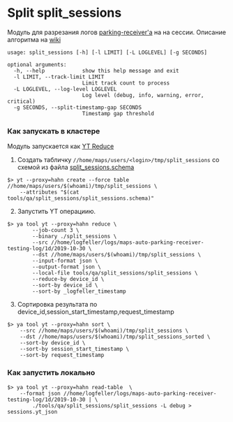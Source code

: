 # Split split_sessions


Модуль для разрезания логов [parking-receiver'а](https://a.yandex-team.ru/arc/trunk/arcadia/maps/automotive/parking/fastcgi/parking_receiver) на на сессии. Описание алгоритма на [wiki](https://wiki.yandex-team.ru/automotive/serverdevelopment/projects/parkingv2/quality/detector/#predobrabotka)


```
usage: split_sessions [-h] [-l LIMIT] [-L LOGLEVEL] [-g SECONDS]

optional arguments:
  -h, --help            show this help message and exit
  -l LIMIT, --track-limit LIMIT
                        Limit track count to process
  -L LOGLEVEL, --log-level LOGLEVEL
                        Log level (debug, info, warning, error, critical)
  -g SECONDS, --split-timestamp-gap SECONDS
                        Timestamp gap threshold
```

### Как запускать в кластере

Модуль запускается как [YT Reduce](https://wiki.yandex-team.ru/yt/userdoc/operations/#reduce)


1. Создать табличку `//home/maps/users/<login>/tmp/split_sessions` со схемой из файла [split_sessions.schema](split_sessions.schema)

```
$> yt --proxy=hahn create --force table //home/maps/users/$(whoami)/tmp/split_sessions \
    --attributes "$(cat tools/qa/split_sessions/split_sessions.schema)"

```

2. Запустить YT операциию.


```
$> ya tool yt --proxy=hahn reduce \
        --job-count 3 \
        --binary ./split_sessions \
        --src //home/logfeller/logs/maps-auto-parking-receiver-testing-log/1d/2019-10-30 \
        --dst //home/maps/users/$(whoami)/tmp/split_sessions \
        --input-format json \
        --output-format json \
        --local-file tools/qa/split_sessions/split_sessions \
        --reduce-by device_id \
        --sort-by device_id \
        --sort-by _logfeller_timestamp

```

3. Сортировка результата по device_id,session_start_timestamp,request_timestamp


```
$> ya tool yt --proxy=hahn sort \
    --src //home/maps/users/$(whoami)/tmp/split_sessions \
    --dst //home/maps/users/$(whoami)/tmp/split_sessions_sorted \
    --sort-by device_id \
    --sort-by session_start_timestamp \
    --sort-by request_timestamp

```

### Как запустить локально

```
$> ya tool yt --proxy=hahn read-table  \
    --format json //home/logfeller/logs/maps-auto-parking-receiver-testing-log/1d/2019-10-30 | \
        ./tools/qa/split_sessions/split_sessions -L debug > sessions.yt_json
```


